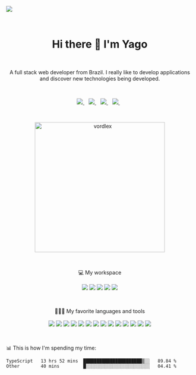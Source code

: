 ![](https://visitor-badge.glitch.me/badge?page_id=vordlex.vordlex)

<br />

<h1 align='center'>
  Hi there 👋 I'm Yago
</h1><br/>

<p align='center'>
  A full stack web developer from Brazil. I really like to develop applications and discover new technologies being developed.
</p><br/>

<p align='center'>
  <a href="https://discordapp.com/users/769618105990643803/">
      <img src="https://img.shields.io/badge/Discord-7289DA?style=for-the-badge&logo=discord&logoColor=white" />
    </a>&nbsp;&nbsp;
  <a href="https://twitter.com/vordlex">
      <img src="https://img.shields.io/badge/Twitter-1DA1F2?style=for-the-badge&logo=twitter&logoColor=white" />
    </a>&nbsp;&nbsp;
    <a href="https://anilist.co/user/vordlex/">
      <img src="https://img.shields.io/badge/anilist-152232?style=for-the-badge&logo=anilist&logoColor=white" />
    </a>&nbsp;&nbsp;
    <a href="https://www.instagram.com/vordlex">
      <img src="https://img.shields.io/badge/instagram-%23E4405F.svg?&style=for-the-badge&logo=instagram&logoColor=white" />        
    </a>&nbsp;&nbsp;  
</p><br/>

<p align='center'>
<img src="https://github-readme-stats.vercel.app/api?username=vordlex&show_icons=true&theme=gotham" alt="vordlex" width="350" /> </p>
</p><br/>

<p align='center'>
  💻 My workspace<br/><br/>
  <img src="https://img.shields.io/badge/windows-%230078D6.svg?&style=for-the-badge&logo=windows&logoColor=white" />
  <img src="https://img.shields.io/badge/linux-%23FCC624.svg?&style=for-the-badge&logo=linux&logoColor=black" />
  <img src="https://img.shields.io/badge/amd%20ryzen%203600-%23ED1C24.svg?&style=for-the-badge&logo=amd&logoColor=white" />
  <img src="https://img.shields.io/badge/amd%20rx%20580%208gb-%23ED1C24.svg?&style=for-the-badge&logo=amd&logoColor=white" />
  <img src="https://img.shields.io/badge/RAM-16GB-%230071C5.svg?&style=for-the-badge&logoColor=white" />
</p><br/>

<p align='center'>
  👨🏻‍💻 My favorite languages and tools<br/><br/>
  <img src="https://img.shields.io/badge/JavaScript-F7DF1E?style=for-the-badge&logo=javascript&logoColor=black" />
  <img src="https://img.shields.io/badge/TypeScript-0078D6?style=for-the-badge&logo=typescript&logoColor=black" />
  <img src="https://img.shields.io/badge/Node.js-339933?style=for-the-badge&logo=nodedotjs&logoColor=white" />
  <img src="https://img.shields.io/badge/Python-3776AB?style=for-the-badge&logo=python&logoColor=white" />
  <img src="https://img.shields.io/badge/html5-%23E34F26.svg?&style=for-the-badge&logo=html5&logoColor=white" />
  <img src="https://img.shields.io/badge/CSS3-1572B6?style=for-the-badge&logo=css3&logoColor=white" />
  <img src="https://img.shields.io/badge/React-20232A?style=for-the-badge&logo=react&logoColor=61DAFB" />
  <img src="https://img.shields.io/badge/redux-%23764ABC.svg?&style=for-the-badge&logo=redux&logoColor=white" />
  <img src="https://img.shields.io/badge/graphql-%23E10098.svg?&style=for-the-badge&logo=graphql&logoColor=white" />
  <img src="https://img.shields.io/badge/express-%23000000.svg?&style=for-the-badge&logo=express&logoColor=white" />
  <img src="https://img.shields.io/badge/mysql-%234479A1.svg?&style=for-the-badge&logo=mysql&logoColor=white" />
  <img src="https://img.shields.io/badge/postgresql-%23336791.svg?&style=for-the-badge&logo=postgresql&logoColor=white" />
  <img src="https://img.shields.io/badge/git-%23F05032.svg?&style=for-the-badge&logo=git&logoColor=white" />
  <img src="https://img.shields.io/badge/docker-%232496ED.svg?&style=for-the-badge&logo=docker&logoColor=white" />
</p><br/>


📊 This is how I'm spending my time:
<!--START_SECTION:waka-->

```text
TypeScript   13 hrs 52 mins  ██████████████████████▒░░   89.84 %
Other        40 mins         █░░░░░░░░░░░░░░░░░░░░░░░░   04.41 %
```

<!--END_SECTION:waka-->

